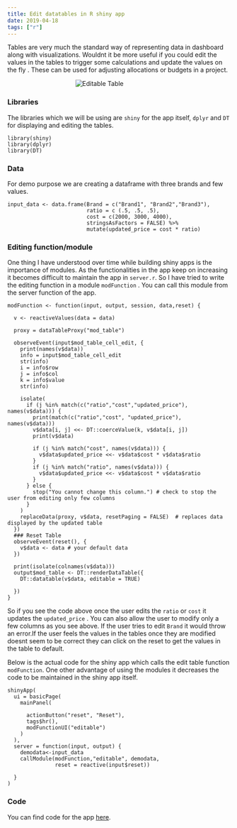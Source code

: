 ```yaml
---
title: Edit datatables in R shiny app
date: 2019-04-18
tags: ["r"]
---
```


Tables are very much the standard way of representing data in dashboard along with visualizations. Wouldnt it be more useful if you could edit the values in the tables   to trigger some calculations and update the values on the fly . These can be used for adjusting allocations or budgets in a project.

                                       ![Editable Table](editable.gif)



### Libraries
The libraries which we will be using are `shiny` for the app itself, `dplyr` and `DT` for displaying and editing the tables.


```
library(shiny)
library(dplyr)
library(DT)
```

### Data

For demo purpose we are creating a dataframe with three brands and few values.

```
input_data <- data.frame(Brand = c("Brand1", "Brand2","Brand3"),
                         ratio = c (.5, .5, .5),
                         cost = c(2000, 3000, 4000),
                         stringsAsFactors = FALSE) %>%
                         mutate(updated_price = cost * ratio)
```


### Editing function/module

One thing I have understood over time while building shiny apps is the importance of modules. As the functionalities in the app keep on increasing it becomes difficult to maintain the app in `server.r`. So I have tried to write the editing function in a module  `modFunction` . You can call this module from the server function of the app.

```
modFunction <- function(input, output, session, data,reset) {

  v <- reactiveValues(data = data)

  proxy = dataTableProxy("mod_table")

  observeEvent(input$mod_table_cell_edit, {
    print(names(v$data))
    info = input$mod_table_cell_edit
    str(info)
    i = info$row
    j = info$col
    k = info$value
    str(info)

    isolate(
      if (j %in% match(c("ratio","cost","updated_price"), names(v$data))) {
        print(match(c("ratio","cost", "updated_price"), names(v$data)))
        v$data[i, j] <<- DT::coerceValue(k, v$data[i, j])
        print(v$data)

        if (j %in% match("cost", names(v$data))) {
          v$data$updated_price <<- v$data$cost * v$data$ratio
        }
        if (j %in% match("ratio", names(v$data))) {
          v$data$updated_price <<- v$data$cost * v$data$ratio
        }
      } else {
        stop("You cannot change this column.") # check to stop the user from editing only few columns
      }
    )
    replaceData(proxy, v$data, resetPaging = FALSE)  # replaces data displayed by the updated table
  })
  ### Reset Table
  observeEvent(reset(), {
    v$data <- data # your default data
  })

  print(isolate(colnames(v$data)))
  output$mod_table <- DT::renderDataTable({
    DT::datatable(v$data, editable = TRUE)

  })
}
```
So if you see the code above once the user edits the `ratio` or `cost` it updates the `updated_price` . You can also allow the user to modify only a few columns as you see above. If the user tries to edit `Brand` it would throw an error.If the user feels the values in the tables once they are modified doesnt seem to be correct they can click on the reset to get the values in the table to default.

Below is the actual code for the shiny app which calls the edit table function `modFunction`. One other advantage of using the modules it decreases the code to be maintained in the shiny app itself.

```
shinyApp(
  ui = basicPage(
    mainPanel(

      actionButton("reset", "Reset"),
      tags$hr(),
      modFunctionUI("editable")
    )
  ),
  server = function(input, output) {
    demodata<-input_data
    callModule(modFunction,"editable", demodata,
               reset = reactive(input$reset))

  }
)
```


### Code

You can find code for the app [here](https://gist.github.com/senthilthyagarajan/a714446c9acd8127e4cbef6ede09b1fc).
